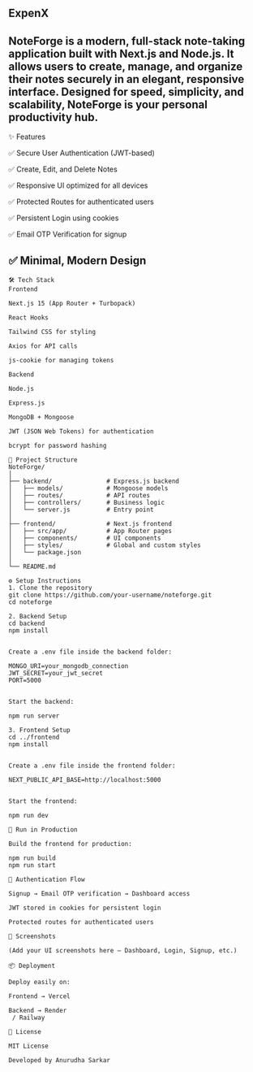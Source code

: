  ExpenX
---
NoteForge is a modern, full-stack note-taking application built with Next.js and Node.js. It allows users to create, manage, and organize their notes securely in an elegant, responsive interface. Designed for speed, simplicity, and scalability, NoteForge is your personal productivity hub.
---

✨ Features

✅ Secure User Authentication (JWT-based)

✅ Create, Edit, and Delete Notes

✅ Responsive UI optimized for all devices

✅ Protected Routes for authenticated users

✅ Persistent Login using cookies

✅ Email OTP Verification for signup

✅ Minimal, Modern Design
---
```
🛠 Tech Stack
Frontend

Next.js 15 (App Router + Turbopack)

React Hooks

Tailwind CSS for styling

Axios for API calls

js-cookie for managing tokens

Backend

Node.js

Express.js

MongoDB + Mongoose

JWT (JSON Web Tokens) for authentication

bcrypt for password hashing

📂 Project Structure
NoteForge/
│
├── backend/               # Express.js backend
│   ├── models/            # Mongoose models
│   ├── routes/            # API routes
│   ├── controllers/       # Business logic
│   └── server.js          # Entry point
│
├── frontend/              # Next.js frontend
│   ├── src/app/           # App Router pages
│   ├── components/        # UI components
│   ├── styles/            # Global and custom styles
│   └── package.json
│
└── README.md

⚙️ Setup Instructions
1. Clone the repository
git clone https://github.com/your-username/noteforge.git
cd noteforge

2. Backend Setup
cd backend
npm install


Create a .env file inside the backend folder:

MONGO_URI=your_mongodb_connection
JWT_SECRET=your_jwt_secret
PORT=5000


Start the backend:

npm run server

3. Frontend Setup
cd ../frontend
npm install


Create a .env file inside the frontend folder:

NEXT_PUBLIC_API_BASE=http://localhost:5000


Start the frontend:

npm run dev

🚀 Run in Production

Build the frontend for production:

npm run build
npm run start

🔐 Authentication Flow

Signup → Email OTP verification → Dashboard access

JWT stored in cookies for persistent login

Protected routes for authenticated users

📸 Screenshots

(Add your UI screenshots here – Dashboard, Login, Signup, etc.)

📦 Deployment

Deploy easily on:

Frontend → Vercel

Backend → Render
 / Railway

📝 License

MIT License

Developed by Anurudha Sarkar

```
